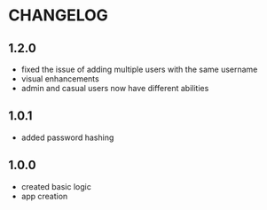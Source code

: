 # CHANGELOG

## 1.2.0

- fixed the issue of adding multiple users with the same username
- visual enhancements
- admin and casual users now have different abilities

## 1.0.1

- added password hashing


## 1.0.0

- created basic logic
- app creation
